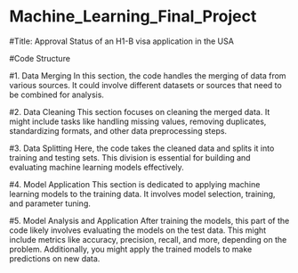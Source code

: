 # Machine_Learning_Final_Project

#Title: Approval Status of an H1-B visa application in the USA

#Code Structure

#1. Data Merging
In this section, the code handles the merging of data from various sources. It could involve different datasets or sources that need to be combined for analysis.

#2. Data Cleaning
This section focuses on cleaning the merged data. It might include tasks like handling missing values, removing duplicates, standardizing formats, and other data preprocessing steps.

#3. Data Splitting
Here, the code takes the cleaned data and splits it into training and testing sets. This division is essential for building and evaluating machine learning models effectively.

#4. Model Application
This section is dedicated to applying machine learning models to the training data. It involves model selection, training, and parameter tuning.

#5. Model Analysis and Application
After training the models, this part of the code likely involves evaluating the models on the test data. This might include metrics like accuracy, precision, recall, and more, depending on the problem. Additionally, you might apply the trained models to make predictions on new data.









